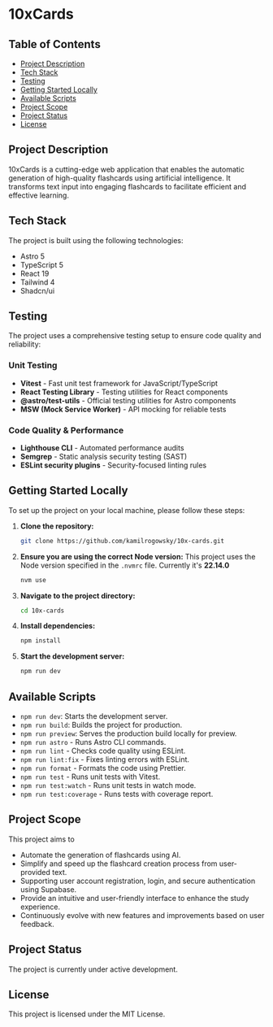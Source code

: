 # 10xCards

## Table of Contents
- [Project Description](#project-description)
- [Tech Stack](#tech-stack)
- [Testing](#testing)
- [Getting Started Locally](#getting-started-locally)
- [Available Scripts](#available-scripts)
- [Project Scope](#project-scope)
- [Project Status](#project-status)
- [License](#license)

## Project Description

10xCards is a cutting-edge web application that enables the automatic generation of high-quality flashcards using artificial intelligence. It transforms text input into engaging flashcards to facilitate efficient and effective learning.

## Tech Stack

The project is built using the following technologies:

- Astro 5
- TypeScript 5
- React 19
- Tailwind 4
- Shadcn/ui

## Testing

The project uses a comprehensive testing setup to ensure code quality and reliability:

### Unit Testing
- **Vitest** - Fast unit test framework for JavaScript/TypeScript
- **React Testing Library** - Testing utilities for React components
- **@astro/test-utils** - Official testing utilities for Astro components
- **MSW (Mock Service Worker)** - API mocking for reliable tests

### Code Quality & Performance
- **Lighthouse CLI** - Automated performance audits
- **Semgrep** - Static analysis security testing (SAST)
- **ESLint security plugins** - Security-focused linting rules

## Getting Started Locally

To set up the project on your local machine, please follow these steps:

1. **Clone the repository:**
   ```bash
   git clone https://github.com/kamilrogowsky/10x-cards.git
   ```
2. **Ensure you are using the correct Node version:** 
   This project uses the Node version specified in the `.nvmrc` file. Currently it's **22.14.0**
   ```sh
   nvm use
   ```
3. **Navigate to the project directory:**
   ```bash
   cd 10x-cards
   ```
4. **Install dependencies:**
   ```bash
   npm install
   ```
5. **Start the development server:**
   ```bash
   npm run dev
   ```

## Available Scripts

- `npm run dev`: Starts the development server.
- `npm run build`: Builds the project for production.
- `npm run preview`: Serves the production build locally for preview.
- `npm run astro` - Runs Astro CLI commands.
- `npm run lint` - Checks code quality using ESLint.
- `npm run lint:fix` - Fixes linting errors with ESLint.
- `npm run format` - Formats the code using Prettier.
- `npm run test` - Runs unit tests with Vitest.
- `npm run test:watch` - Runs unit tests in watch mode.
- `npm run test:coverage` - Runs tests with coverage report.

## Project Scope

This project aims to

- Automate the generation of flashcards using AI.
- Simplify and speed up the flashcard creation process from user-provided text.
- Supporting user account registration, login, and secure authentication using Supabase.
- Provide an intuitive and user-friendly interface to enhance the study experience.
- Continuously evolve with new features and improvements based on user feedback.

## Project Status

The project is currently under active development.

## License

This project is licensed under the MIT License.
